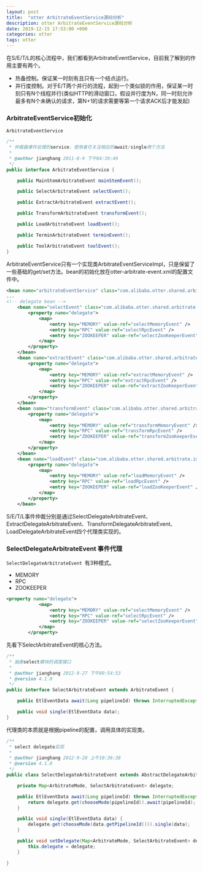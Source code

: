 ```yaml
---
layout: post
title:  "otter ArbitrateEventService源码分析"
description: otter ArbitrateEventService源码分析
date: 2019-12-15 17:53:00 +000
categories: otter
tags: otter
---
```


在S/E/T/L的核心流程中，我们都看到ArbitrateEventService，目前我了解到的作用主要有两个。

- 热备控制。保证某一时刻有且只有一个结点运行。
- 并行度控制。对于E/T两个并行的流程，起到一个类似锁的作用，保证某一时刻只有N个线程并行(类似HTTP的滑动窗口，假设并行度为N，同一时刻允许最多有N个未确认的请求，第N+1的请求需要等第一个请求ACK后才能发起)

### ArbitrateEventService初始化

`ArbitrateEventService`

```java
/**
 * 仲裁器事件处理的service，使用者可关注相应的await/single两个方法
 * 
 * @author jianghang 2011-8-9 下午04:39:49
 */
public interface ArbitrateEventService {

    public MainStemArbitrateEvent mainStemEvent();

    public SelectArbitrateEvent selectEvent();

    public ExtractArbitrateEvent extractEvent();

    public TransformArbitrateEvent transformEvent();

    public LoadArbitrateEvent loadEvent();

    public TerminArbitrateEvent terminEvent();

    public ToolArbitrateEvent toolEvent();
}
```

ArbitrateEventService只有一个实现类ArbitrateEventServiceImpl，只是保留了一些基础的get/set方法。bean的初始化放在otter-arbitrate-event.xml的配置文件中。

```xml
<bean name="arbitrateEventService" class="com.alibaba.otter.shared.arbitrate.impl.ArbitrateEventServiceImpl" scope="singleton" />
...
<!-- delegate bean -->
	<bean name="selectEvent" class="com.alibaba.otter.shared.arbitrate.impl.setl.delegate.SelectDelegateArbitrateEvent" scope="singleton">
		<property name="delegate">
			<map>
				<entry key="MEMORY" value-ref="selectMemoryEvent" />
				<entry key="RPC" value-ref="selectRpcEvent" />
				<entry key="ZOOKEEPER" value-ref="selectZooKeeperEvent" />
			</map>
		</property>
	</bean>
	<bean name="extractEvent" class="com.alibaba.otter.shared.arbitrate.impl.setl.delegate.ExtractDelegateArbitrateEvent" scope="singleton" >
		<property name="delegate">
			<map>
				<entry key="MEMORY" value-ref="extractMemoryEvent" />
				<entry key="RPC" value-ref="extractRpcEvent" />
				<entry key="ZOOKEEPER" value-ref="extractZooKeeperEvent" />
			</map>
		</property>
	</bean>
	<bean name="transformEvent" class="com.alibaba.otter.shared.arbitrate.impl.setl.delegate.TransformDelegateArbitrateEvent" scope="singleton">
		<property name="delegate">
			<map>
				<entry key="MEMORY" value-ref="transformMemoryEvent" />
				<entry key="RPC" value-ref="transformRpcEvent" />
				<entry key="ZOOKEEPER" value-ref="transformZooKeeperEvent" />
			</map>
		</property>
	</bean>
	<bean name="loadEvent" class="com.alibaba.otter.shared.arbitrate.impl.setl.delegate.LoadDelegateArbitrateEvent" scope="singleton">
		<property name="delegate">
			<map>
				<entry key="MEMORY" value-ref="loadMemoryEvent" />
				<entry key="RPC" value-ref="loadRpcEvent" />
				<entry key="ZOOKEEPER" value-ref="loadZooKeeperEvent" />
			</map>
		</property>
	</bean>
```

S/E/T/L事件仲裁分别是通过SelectDelegateArbitrateEvent、ExtractDelegateArbitrateEvent、TransformDelegateArbitrateEvent、LoadDelegateArbitrateEvent四个代理类实现的。

### SelectDelegateArbitrateEvent 事件代理

`SelectDelegateArbitrateEvent `有3种模式。

- MEMORY
- RPC
- ZOOKEEPER

```xml
<property name="delegate">
			<map>
				<entry key="MEMORY" value-ref="selectMemoryEvent" />
				<entry key="RPC" value-ref="selectRpcEvent" />
				<entry key="ZOOKEEPER" value-ref="selectZooKeeperEvent" />
			</map>
		</property>
```

先看下SelectArbitrateEvent的核心方法。

```java
/**
 * 抽象select模块的调度接口
 * 
 * @author jianghang 2012-9-27 下午09:54:53
 * @version 4.1.0
 */
public interface SelectArbitrateEvent extends ArbitrateEvent {

    public EtlEventData await(Long pipelineId) throws InterruptedException;

    public void single(EtlEventData data);
}
```

代理类的本质就是根据pipeline的配置，调用具体的实现类。

```java
/**
 * select delegate实现
 * 
 * @author jianghang 2012-9-28 上午10:36:38
 * @version 4.1.0
 */
public class SelectDelegateArbitrateEvent extends AbstractDelegateArbitrateEvent implements SelectArbitrateEvent {

    private Map<ArbitrateMode, SelectArbitrateEvent> delegate;

    public EtlEventData await(Long pipelineId) throws InterruptedException {
        return delegate.get(chooseMode(pipelineId)).await(pipelineId);
    }

    public void single(EtlEventData data) {
        delegate.get(chooseMode(data.getPipelineId())).single(data);
    }

    public void setDelegate(Map<ArbitrateMode, SelectArbitrateEvent> delegate) {
        this.delegate = delegate;
    }

}
```



